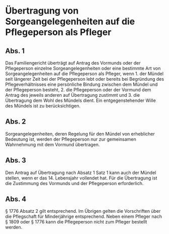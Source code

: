 # Übertragung von Sorgeangelegenheiten auf die Pflegeperson als Pfleger



## Abs. 1

 Das Familiengericht überträgt auf Antrag des Vormunds oder der Pflegeperson einzelne Sorgeangelegenheiten oder eine bestimmte Art von Sorgeangelegenheiten auf die Pflegeperson als Pfleger, wenn  1.
 der Mündel seit längerer Zeit bei der Pflegeperson lebt oder bereits bei Begründung des Pflegeverhältnisses eine persönliche Bindung zwischen dem Mündel und der Pflegeperson besteht,
 2.
 die Pflegeperson oder der Vormund dem Antrag des jeweils anderen auf Übertragung zustimmt und
 3.
 die Übertragung dem Wohl des Mündels dient.
Ein entgegenstehender Wille des Mündels ist zu berücksichtigen.

## Abs. 2

 Sorgeangelegenheiten, deren Regelung für den Mündel von erheblicher Bedeutung ist, werden der Pflegeperson nur zur gemeinsamen Wahrnehmung mit dem Vormund übertragen.

## Abs. 3

 Den Antrag auf Übertragung nach Absatz 1 Satz 1 kann auch der Mündel stellen, wenn er das 14. Lebensjahr vollendet hat. Für die Übertragung ist die Zustimmung des Vormunds und der Pflegeperson erforderlich.

## Abs. 4

 § 1776 Absatz 2 gilt entsprechend. Im Übrigen gelten die Vorschriften über die Pflegschaft für Minderjährige entsprechend. Neben einem Pfleger nach § 1809 oder § 1776 kann die Pflegeperson nicht zum Pfleger bestellt werden. 

